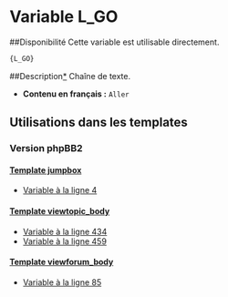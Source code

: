 # Variable L_GO

##Disponibilité
Cette variable est utilisable directement.

```html
{L_GO}
```

##Description[*](https://fa-tvars.appspot.com/var/L_GO)
Chaîne de texte.

* __Contenu en français :__ `Aller`

## Utilisations dans les templates

### Version phpBB2

#### [Template jumpbox](subsilver/jumpbox.md#readme)
* [Variable &agrave; la ligne 4](../subsilver/jumpbox.tpl#L4)

#### [Template viewtopic_body](subsilver/viewtopic_body.md#readme)
* [Variable &agrave; la ligne 434](../subsilver/viewtopic_body.tpl#L434)
* [Variable &agrave; la ligne 459](../subsilver/viewtopic_body.tpl#L459)

#### [Template viewforum_body](subsilver/viewforum_body.md#readme)
* [Variable &agrave; la ligne 85](../subsilver/viewforum_body.tpl#L85)